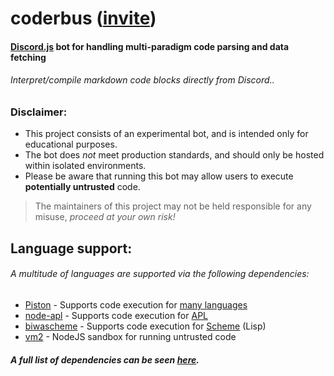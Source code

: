 # coderbus ([invite](https://discord.com/oauth2/authorize?client_id=972226117362651137&permissions=0&scope=bot%20applications.commands))
#### [Discord.js](https://discord.js.org/) bot for handling multi-paradigm code parsing and data fetching

###### Interpret/compile markdown code blocks directly from Discord..

### Disclaimer:
- This project consists of an experimental bot, and is intended only for educational purposes.
- The bot does *not* meet production standards, and should only be hosted within isolated environments.
- Please be aware that running this bot may allow users to execute **potentially untrusted** code.
> The maintainers of this project may not be held responsible for any misuse, *proceed at your own risk!*

## Language support:
###### A multitude of languages are supported via the following dependencies:
- [Piston](https://github.com/engineer-man/piston) - Supports code execution for [many languages](https://github.com/engineer-man/piston#supported-languages)
- [node-apl](https://github.com/PlanetAPL/node-apl) - Supports code execution for [APL](https://tryapl.org/)
- [biwascheme](https://www.biwascheme.org/) - Supports code execution for [Scheme](https://www.scheme.com/tspl4/) (Lisp)
- [vm2](https://github.com/patriksimek/vm2) - NodeJS sandbox for running untrusted code

##### A full list of dependencies can be seen [here](https://github.com/bayrock/coderbus/network/dependencies).
